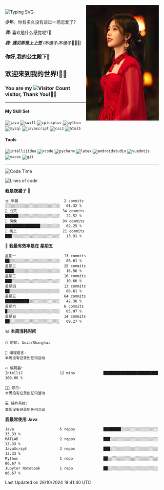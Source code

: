 <!-- **wql521/wql521** is a ✨ _special_ ✨ repository because its `README.md` (this file) appears on your GitHub profile. -->
<img align="right" width=239 src="https://github.com/wql521/wql521/blob/main/鞠婧祎.jpg">

![Typing SVG](https://readme-typing-svg.demolab.com?font=Fira+Code&weight=700&size=31&pause=1000&width=500&height=55&lines=Hi+there%2C+I%E2%80%98m+%E5%B0%98%E4%B8%96%E7%83%9F%E9%9B%A8%E5%AE%A2+!+%F0%9F%AB%B6%F0%9F%8F%BB;%E4%BD%A0%E5%A5%BD%2C+%E6%88%91%E6%98%AF+%E5%B0%98%E4%B8%96%E7%83%9F%E9%9B%A8%E5%AE%A2+!+%F0%9F%AB%B6%F0%9F%8F%BB)

  **少年**，你有多久没有谈过一场恋爱了?
    
  ***我:*** 喜欢是什么感觉呢?🤔
 
  ***我:*** ***遇见即是上上签*** (~~不想了,不想了~~🤦🏻‍♂️)
  ### 你好,我的公主殿下👑
## **欢迎来到我的世界!🥳🥳**

### You are my ![Visitor Count](https://profile-counter.glitch.me/wql521/count.svg) visitor, Thank You!🎉🎉
---

#### My Skill Set
<!-- languages:start -->
<!-- prettier-ignore-start -->
<!-- markdownlint-disable -->
<code><img height="20" src="http://simpleicons.p2hp.com/icons/java.svg" alt="java" /></code>
<code><img height="20" src="https://cdn.simpleicons.org/swift" alt="swift" /></code>
<code><img height="20" src="https://cdn.simpleicons.org/cplusplus" alt="cplusplus" /></code>
<code><img height="20" src="https://cdn.simpleicons.org/python" alt="python" /></code>
<code><img height="20" src="https://cdn.simpleicons.org/mysql" alt="mysql" /></code>
<code><img height="20" src="https://cdn.simpleicons.org/javascript" alt="javascript" /></code>
<code><img height="20" src="https://cdn.simpleicons.org/css3" alt="css3" /></code>
<code><img height="20" src="https://cdn.simpleicons.org/html5" alt="html5" /></code>
<!-- markdownlint-restore -->
<!-- prettier-ignore-end -->

<!-- languages:end -->

#### Tools

<!-- tools:start -->
<!-- prettier-ignore-start -->
<!-- markdownlint-disable -->
<code><img height="20" src="https://cdn.simpleicons.org/intellijidea" alt="intellijidea" /></code>
<code><img height="20" src="https://cdn.simpleicons.org/xcode" alt="xcode" /></code>
<code><img height="20" src="https://cdn.simpleicons.org/pycharm" alt="pycharm" /></code>
<code><img height="20" src="https://cdn.simpleicons.org/latex" alt="latex" /></code>
<code><img height="20" src="https://cdn.simpleicons.org/androidstudio" alt="androidstudio" /></code>
<code><img height="20" src="https://cdn.simpleicons.org/vuedotjs" alt="vuedotjs" /></code>
<code><img height="20" src="https://cdn.simpleicons.org/macos" alt="macos" /></code>
<code><img height="20" src="https://cdn.simpleicons.org/git" alt="git" /></code>
<!-- markdownlint-restore -->
<!-- prettier-ignore-end -->

<!-- tools:end -->

___



<!--START_SECTION:waka-->
![Code Time](http://img.shields.io/badge/Code%20Time-74%20hrs%2031%20mins-blue)

![Lines of code](https://img.shields.io/badge/%E4%BB%8E%E3%80%8CHello%20World%E3%80%8D%E8%B5%B7%E6%88%91%E5%B7%B2%E7%BB%8F%E5%86%99%E4%BA%86-9.5%20thousand%20%E8%A1%8C%E4%BB%A3%E7%A0%81-blue)

**我是夜猫子 🦉** 

```text
🌞 早晨                     2 commits           ░░░░░░░░░░░░░░░░░░░░░░░░░   01.32 % 
🌆 白天                     34 commits          ██████░░░░░░░░░░░░░░░░░░░   22.52 % 
🌃 傍晚                     94 commits          ████████████████░░░░░░░░░   62.25 % 
🌙 晚上                     21 commits          ███░░░░░░░░░░░░░░░░░░░░░░   13.91 % 
```
📅 **我最有效率是在 星期五** 

```text
星期一                      13 commits          ██░░░░░░░░░░░░░░░░░░░░░░░   08.61 % 
星期二                      25 commits          ████░░░░░░░░░░░░░░░░░░░░░   16.56 % 
星期三                      16 commits          ███░░░░░░░░░░░░░░░░░░░░░░   10.60 % 
星期四                      13 commits          ██░░░░░░░░░░░░░░░░░░░░░░░   08.61 % 
星期五                      64 commits          ███████████░░░░░░░░░░░░░░   42.38 % 
星期六                      6 commits           █░░░░░░░░░░░░░░░░░░░░░░░░   03.97 % 
星期日                      14 commits          ██░░░░░░░░░░░░░░░░░░░░░░░   09.27 % 
```


📊 **本周消耗时间** 

```text
🕑︎ 时区: Asia/Shanghai

💬 编程语言: 
本周没有记录到任何活动

🔥 编辑器: 
IntelliJ                 12 mins             █████████████████████████   100.00 % 

🐱‍💻 项目: 
本周没有记录到任何活动

💻 操作系统: 
本周没有记录到任何活动
```

**我最常使用 Java** 

```text
Java                     5 repos             ████████░░░░░░░░░░░░░░░░░   33.33 % 
MATLAB                   2 repos             ███░░░░░░░░░░░░░░░░░░░░░░   13.33 % 
JavaScript               2 repos             ███░░░░░░░░░░░░░░░░░░░░░░   13.33 % 
Python                   1 repo              ██░░░░░░░░░░░░░░░░░░░░░░░   06.67 % 
Jupyter Notebook         1 repo              ██░░░░░░░░░░░░░░░░░░░░░░░   06.67 % 
```




 Last Updated on 28/10/2024 18:41:40 UTC
<!--END_SECTION:waka-->


